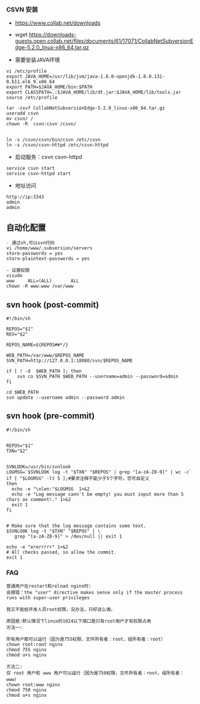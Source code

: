 ### CSVN 安装
- https://www.collab.net/downloads
- wget https://downloads-guests.open.collab.net/files/documents/61/17071/CollabNetSubversionEdge-5.2.0_linux-x86_64.tar.gz

- 需要安装JAVA环境
```
vi /etc/profile
export JAVA_HOME=/usr/lib/jvm/java-1.8.0-openjdk-1.8.0.131-0.b11.el6_9.x86_64
export PATH=$JAVA_HOME/bin:$PATH
export CLASSPATH=.:$JAVA_HOME/lib/dt.jar:$JAVA_HOME/lib/tools.jar
source /etc/profile

tar -zxvf CollabNetSubversionEdge-5.2.0_linux-x86_64.tar.gz
useradd csvn
mv csvn/ /
chown -R  csvn:csvn /csvn/


ln -s /csvn/csvn/bin/csvn /etc/csvn
ln -s /csvn/csvn-httpd /etc/csvn-httpd

```



- 启动服务：csvn csvn-httpd
```
service csvn start
service csvn-httpd start

```

- 地址访问
```
http://ip:3343
admin
admin
```


## 自动化配置
```
- 通过sh,可以svn代码
vi /home/www/.subversion/servers
store-passwords = yes
store-plaintext-passwords = yes

- 设置权限
visudo
www     ALL=(ALL)       ALL
chown -R www:www /var/www

```

## svn hook (post-commit)
```
#!/bin/sh

REPOS="$1"
REV="$2"

REPOS_NAME=${REPOS##*/}

WEB_PATH=/var/www/$REPOS_NAME
SVN_PATH=http://127.0.0.1:18080/svn/$REPOS_NAME

if [ ! -d  $WEB_PATH ]; then
	svn co $SVN_PATH $WEB_PATH --username=admin --password=admin
fi

cd $WEB_PATH
svn update --username admin --password admin
```

## svn hook (pre-commit)
```
#!/bin/sh


REPOS="$1"
TXN="$2"


SVNLOOK=/usr/bin/svnlook
LOGMSG=`$SVNLOOK log -t "$TXN" "$REPOS" | grep "[a-zA-Z0-9]" | wc -c` 
if [ "$LOGMSG" -lt 5 ];#要求注释不能少于5个字符，您可自定义 
then 
  echo -e "\nlen:"$LOGMSG  1>&2
  echo -e "Log message cann't be empty! you must input more than 5 chars as comment!." 1>&2 
  exit 1 
fi 


# Make sure that the log message contains some text.
$SVNLOOK log -t "$TXN" "$REPOS" | \
   grep "[a-zA-Z0-9]" > /dev/null || exit 1

echo -e "ererrrrr" 1>&2
# All checks passed, so allow the commit.
exit 1
```


### FAQ
```
普通用户在restart和reload nginx时:
会报错：the "user" directive makes sense only if the master process runs with super-user privileges

我又不能给开发人员root权限，没办法，只好这么做。

原因是:默认情况下linux的1024以下端口是只有root用户才有权限占用
方法一:

所有用户都可以运行（因为是755权限，文件所有者：root，组所有者：root）
chown root:root nginx
chmod 755 nginx
chmod u+s nginx

方法二:
仅 root 用户和 www 用户可以运行（因为是750权限，文件所有者：root，组所有者：www）
chown root:www nginx
chmod 750 nginx
chmod u+s nginx
```

